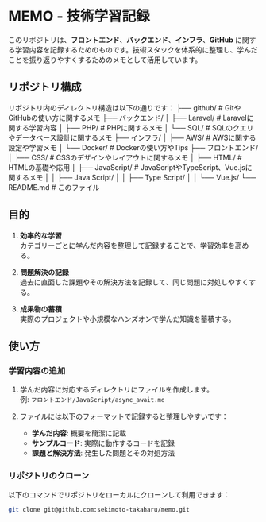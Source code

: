 # MEMO - 技術学習記録

このリポジトリは、**フロントエンド**、**バックエンド**、**インフラ**、**GitHub** に関する学習内容を記録するためのものです。技術スタックを体系的に整理し、学んだことを振り返りやすくするためのメモとして活用しています。

## リポジトリ構成

リポジトリ内のディレクトリ構造は以下の通りです：
├── github/             # GitやGitHubの使い方に関するメモ
├── バックエンド/
│   ├── Laravel/        # Laravelに関する学習内容
│   ├── PHP/            # PHPに関するメモ
│   └── SQL/            # SQLのクエリやデータベース設計に関するメモ
├── インフラ/
│   ├── AWS/            # AWSに関する設定や学習メモ
│   └── Docker/         # Dockerの使い方やTips
├── フロントエンド/
│   ├── CSS/            # CSSのデザインやレイアウトに関するメモ
│   ├── HTML/           # HTMLの基礎や応用
│   ├── JavaScript/     # JavaScriptやTypeScript、Vue.jsに関するメモ
│   │   ├── Java Script/
│   │   ├── Type Script/
│   │   └── Vue.js/
└── README.md           # このファイル

## 目的

1. **効率的な学習**  
   カテゴリーごとに学んだ内容を整理して記録することで、学習効率を高める。

2. **問題解決の記録**  
   過去に直面した課題やその解決方法を記録して、同じ問題に対処しやすくする。

3. **成果物の蓄積**  
   実際のプロジェクトや小規模なハンズオンで学んだ知識を蓄積する。

## 使い方

### 学習内容の追加
1. 学んだ内容に対応するディレクトリにファイルを作成します。  
   例: `フロントエンド/JavaScript/async_await.md`

2. ファイルには以下のフォーマットで記録すると整理しやすいです：
   - **学んだ内容**: 概要を簡潔に記載
   - **サンプルコード**: 実際に動作するコードを記録
   - **課題と解決方法**: 発生した問題とその対処方法

### リポジトリのクローン
以下のコマンドでリポジトリをローカルにクローンして利用できます：

```bash
git clone git@github.com:sekimoto-takaharu/memo.git
```
